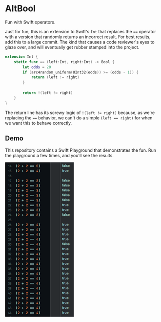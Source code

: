 # AltBool

Fun with Swift operators. 

Just for fun, this is an extension to Swift's `Int` that replaces the `==` operator with a version that randomly returns an incorrect result. For best results, add this to a large commit. The kind that causes a code reviewer's eyes to glaze over, and will eventually get rubber stamped into the project.

```swift
extension Int {
    static func == (left:Int, right:Int) -> Bool {
        let odds = 20
        if (arc4random_uniform(UInt32(odds)) >= (odds - 1)) {
            return (left != right)
        }
        
        return !(left != right)
    }
}
```

The return line has its screwy logic of `!(left != right)` because, as we're replacing the `==` behavior, we can't do a simple `(left == right)` for when we want this to behave correctly.


## Demo
This repository contains a Swift Playground that demonstrates the fun. Run the playground a few times, and you'll see the results.

![Image of playground results](readme_demo.png)
